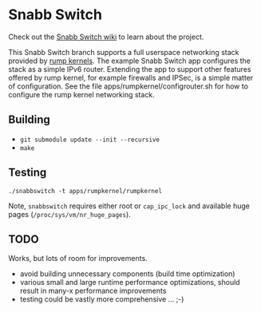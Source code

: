 # Snabb Switch

Check out the [Snabb Switch wiki](https://github.com/SnabbCo/snabbswitch/wiki) to learn about the project.

This Snabb Switch branch supports a full userspace networking stack
provided by [rump kernels](http://rumpkernel.org/).  The example
Snabb Switch app configures the stack as a simple IPv6 router.
Extending the app to support other features offered by rump kernel,
for example firewalls and IPSec, is a simple matter of configuration.
See the file apps/rumpkernel/configrouter.sh for how to configure the
rump kernel networking stack.

Building
--------

* `git submodule update --init --recursive`
* `make`

Testing
-------

`./snabbswitch -t apps/rumpkernel/rumpkernel`

Note, `snabbswitch` requires either root or `cap_ipc_lock` and available
huge pages (`/proc/sys/vm/nr_huge_pages`).

TODO
----

Works, but lots of room for improvements.

* avoid building unnecessary components (build time optimization)
* various small and large runtime performance optimizations, should
  result in many-x performance improvements
* testing could be vastly more comprehensive ... ;-)

